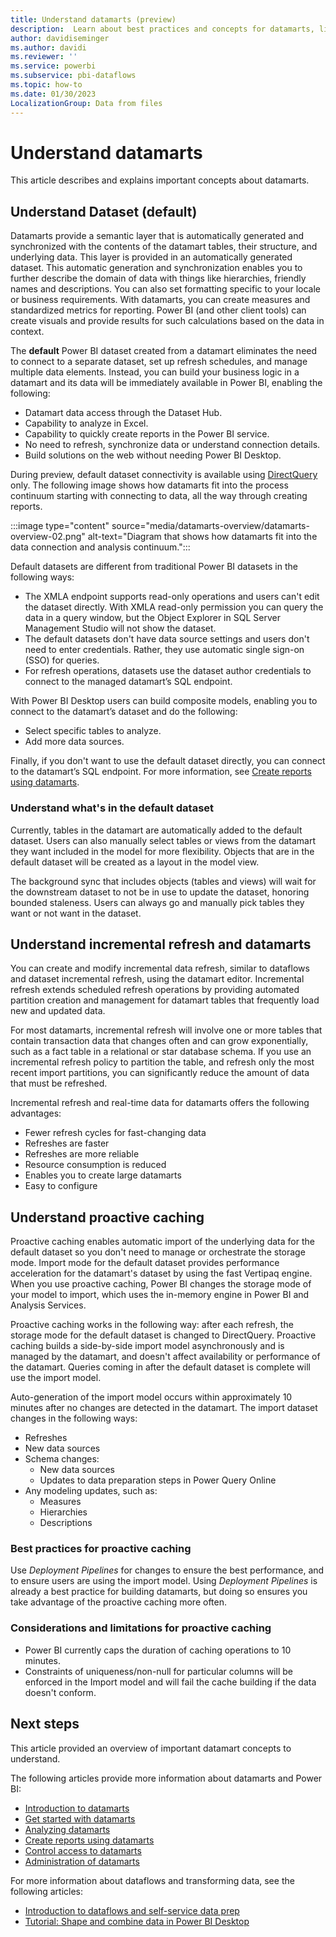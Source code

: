 ```yaml
---
title: Understand datamarts (preview)
description:  Learn about best practices and concepts for datamarts, like incremental refresh and proactive caching.
author: davidiseminger
ms.author: davidi
ms.reviewer: ''
ms.service: powerbi
ms.subservice: pbi-dataflows
ms.topic: how-to
ms.date: 01/30/2023
LocalizationGroup: Data from files
---
```


# Understand datamarts

This article describes and explains important concepts about datamarts.

## Understand Dataset (default)

Datamarts provide a semantic layer that is automatically generated and synchronized with the contents of the datamart tables, their structure, and underlying data. This layer is provided in an automatically generated dataset. This automatic generation and synchronization enables you to further describe the domain of data with things like hierarchies, friendly names and descriptions. You can also set formatting specific to your locale or business requirements. With datamarts, you can create measures and standardized metrics for reporting. Power BI (and other client tools) can create visuals and provide results for such calculations based on the data in context.

The **default** Power BI dataset created from a datamart eliminates the need to connect to a separate dataset, set up refresh schedules, and manage multiple data elements. Instead, you can build your business logic in a datamart and its data will be immediately available in Power BI, enabling the following:

* Datamart data access through the Dataset Hub.
* Capability to analyze in Excel.
* Capability to quickly create reports in the Power BI service.
* No need to refresh, synchronize data or understand connection details.
* Build solutions on the web without needing Power BI Desktop.

During preview, default dataset connectivity is available using [DirectQuery](../../connect-data/desktop-directquery-about.md) only. The following image shows how datamarts fit into the process continuum starting with connecting to data, all the way through creating reports.

:::image type="content" source="media/datamarts-overview/datamarts-overview-02.png" alt-text="Diagram that shows how datamarts fit into the data connection and analysis continuum.":::

Default datasets are different from traditional Power BI datasets in the following ways:

* The XMLA endpoint supports read-only operations and users can't edit the dataset directly. With XMLA read-only permission you can query the data in a query window, but the Object Explorer in SQL Server Management Studio will not show the dataset. 
* The default datasets don't have data source settings and users don't need to enter credentials. Rather, they use automatic single sign-on (SSO) for queries. 
* For refresh operations, datasets use the dataset author credentials to connect to the managed datamart’s SQL endpoint.

With Power BI Desktop users can build composite models, enabling you to connect to the datamart’s dataset and do the following:

* Select specific tables to analyze.
* Add more data sources.

Finally, if you don't want to use the default dataset directly, you can connect to the datamart’s SQL endpoint. For more information, see [Create reports using datamarts](datamarts-create-reports.md).

### Understand what's in the default dataset

Currently, tables in the datamart are automatically added to the default dataset. Users can also manually select tables 
or views from the datamart they want included in the model for more flexibility. Objects that are in the default dataset 
will be created as a layout in the model view.

The background sync that includes objects (tables and views) will wait for the downstream dataset to not be in use to 
update the dataset, honoring bounded staleness. Users can always go and manually pick tables they want or not want in 
the dataset. 

## Understand incremental refresh and datamarts

You can create and modify incremental data refresh, similar to dataflows and dataset incremental refresh, using the datamart editor. Incremental refresh extends scheduled refresh operations by providing automated partition creation and management for datamart tables that frequently load new and updated data.

For most datamarts, incremental refresh will involve one or more tables that contain transaction data that changes often and can grow exponentially, such as a fact table in a relational or star database schema. If you use an incremental refresh policy to partition the table, and refresh only the most recent import partitions, you can significantly reduce the amount of data that must be refreshed.

Incremental refresh and real-time data for datamarts offers the following advantages:

* Fewer refresh cycles for fast-changing data
* Refreshes are faster
* Refreshes are more reliable
* Resource consumption is reduced
* Enables you to create large datamarts
* Easy to configure

## Understand proactive caching

Proactive caching enables automatic import of the underlying data for the default dataset so you don't need to manage or orchestrate the storage mode. Import mode for the default dataset provides performance acceleration for the datamart's dataset by using the fast Vertipaq engine. When you use proactive caching, Power BI changes the storage mode of your model to import, which uses the in-memory engine in Power BI and Analysis Services.

Proactive caching works in the following way: after each refresh, the storage mode for the default dataset is changed to DirectQuery. Proactive caching builds a side-by-side import model asynchronously and is managed by the datamart, and doesn't affect availability or performance of the datamart. Queries coming in after the default dataset is complete will use the import model.

Auto-generation of the import model occurs within approximately 10 minutes after no changes are detected in the datamart. The import dataset changes in the following ways:

* Refreshes
* New data sources
* Schema changes:
  * New data sources
  * Updates to data preparation steps in Power Query Online
* Any modeling updates, such as:
  * Measures
  * Hierarchies
  * Descriptions

### Best practices for proactive caching

Use *Deployment Pipelines* for changes to ensure the best performance, and to ensure users are using the import model. Using *Deployment Pipelines* is already a best practice for building datamarts, but doing so ensures you take advantage of the proactive caching more often.

### Considerations and limitations for proactive caching

* Power BI currently caps the duration of caching operations to 10 minutes.
* Constraints of uniqueness/non-null for particular columns will be enforced in the Import model and will fail the cache building if the data doesn't conform.

## Next steps

This article provided an overview of important datamart concepts to understand.

The following articles provide more information about datamarts and Power BI:

* [Introduction to datamarts](datamarts-overview.md)
* [Get started with datamarts](datamarts-get-started.md)
* [Analyzing datamarts](datamarts-analyze.md)
* [Create reports using datamarts](datamarts-create-reports.md)
* [Control access to datamarts](datamarts-access-control.md)
* [Administration of datamarts](datamarts-administration.md)

For more information about dataflows and transforming data, see the following articles:

* [Introduction to dataflows and self-service data prep](../dataflows/dataflows-introduction-self-service.md)
* [Tutorial: Shape and combine data in Power BI Desktop](../../connect-data/desktop-shape-and-combine-data.md)



